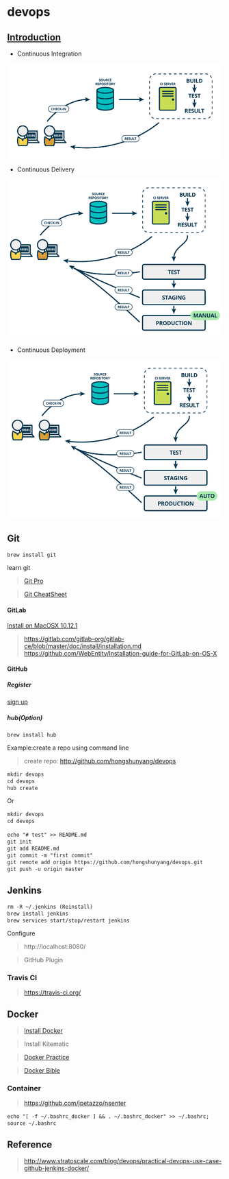 # devops 

## [Introduction](http://www.martinfowler.com/articles/continuousIntegration.html)

* Continuous Integration

![continuous integration](./misc/ci1.png)

* Continuous Delivery

![continuous delivery](./misc/cd2.png)

* Continuous Deployment

![continuous depolyment](./misc/cd3.png)

## Git

```
brew install git
```

learn git

> [Git Pro](https://git-scm.com/book/en/v2)

> [Git CheatSheet](./git.md)

#### GitLab

[Install on MacOSX 10.12.1](./gitlab.md)

> https://gitlab.com/gitlab-org/gitlab-ce/blob/master/doc/install/installation.md
> https://github.com/WebEntity/Installation-guide-for-GitLab-on-OS-X

#### GitHub

##### Register
    
[sign up](http://github.com)

##### hub(Option)

```
brew install hub
```
Example:create a repo using command line

> create repo: http://github.com/hongshunyang/devops

```
mkdir devops
cd devops
hub create
```

Or

```
mkdir devops
cd devops

echo "# test" >> README.md
git init
git add README.md
git commit -m "first commit"
git remote add origin https://github.com/hongshunyang/devops.git
git push -u origin master
```



## Jenkins

```
rm -R ~/.jenkins (Reinstall)
brew install jenkins
brew services start/stop/restart jenkins
```
Configure 

> http://localhost:8080/

> GitHub Plugin

### Travis CI

> https://travis-ci.org/


## Docker

> [Install Docker](https://www.docker.com/products/overview)

> Install Kitematic

> [Docker Practice](https://github.com/yeasy/docker_practice/blob/master/SUMMARY.md)

> [Docker Bible](https://www.gitbook.com/book/joshhu/docker_theory_install/details)

### Container

> https://github.com/jpetazzo/nsenter

```
echo "[ -f ~/.bashrc_docker ] && . ~/.bashrc_docker" >> ~/.bashrc; source ~/.bashrc
```

## Reference

> http://www.stratoscale.com/blog/devops/practical-devops-use-case-github-jenkins-docker/
